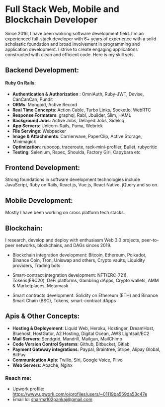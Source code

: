 # Full Stack Web, Mobile and Blockchain Developer

Since 2016, I have been wokring software development field. I'm an experienced full-stack developer with 6+ years of experience with a solid scholastic foundation and broad involvement in programming and application development. I strive to create engaging applications constructed with clean and efficient code. Here is my skill sets.

## Backend Development:
 #### Ruby On Rails:
 - **Authentication & Authorization** : OmniAuth, Ruby-JWT, Devise, CanCanCan, Pundit
 - **ORMs**: Mongoid, Active Record
 - **Real Time Concepts**: Action Cable, Turbo Links, SocketIo, WebRTC
 - **Response Formaters**: graphql, Rabl, Jbuilder, Slim, HAML
 - **Background Jobs**: Active Jobs, Delayed Jobs, Sidekiq
 - **App Servers**: Unicorn-Rails, Puma, Webrick
 - **File Servings**: Webpacker
 - **Image & Attachments**: Carrierwave, PaperClip, Active Storage, Minimagick
 - **Optimization**: rubocop, traceroute, rack-mini-profiler, Bullet, rubycritic
 - **Testing**: Selenium, Rspec, Shoulda, Factory Girl, Capybara etc

## Frontend Development:
Strong foundations in software development technologies include JavaScript, Ruby on Rails, React.js, Vue.js, React Native, jQuery and so on.

## Mobile Development:

Mostly I have been working on cross platform tech stacks.

## Blockchain:
 I research, develop and deploy with enthusiasm Web 3.0 projects, peer-to-peer networks, blockchains, and DAGs sinces 2019.

- Blockchain integration development: Bitcoin, Ethereum, Polkadot, Binance Coin, Tron, Uniswap and others, Crypto vaults, Liquidity providers, Trading bots

- Smart-contract integration development: NFT(ERC-721), Tokens(ERC20), DeFi platforms, Gambling dApps, Crypto wallets, AMM & Marketplaces, Metamask

- Smart contracts development: Solidity on Ethereum (ETH) and Binance Smart Chain (BSC), Tokens, smart-contract dApps


## Apis & Other Concepts:
 - **Hosting & Deployement**: Liquid Web, Heroku, Hostinger, DreamHost, Bluehost, HostGator, A2 Hosting, Digital Ocean, AWS Lightsail/EC2  
 - **Mail Servers**: Sendgrid, Mandrill, Mailgun, MailChimp
 - **Code Version Control Systems**: Github, Bitbucket, Gitlab
 - **Payment Gateway integrations**: Paypal, Braintree, Stripe, Alipay Global, BitPay
 - **Communication Apis**: Twilio, Siri, Google Voice, Plivo
 - **Web Servers**: Apache, Nginx

  
  

### Reach me:
- Upwork profile: https://www.upwork.com/o/profiles/users/~01119ba559da53c47e
- Email Id: sharma102pankaj@gmail.com
